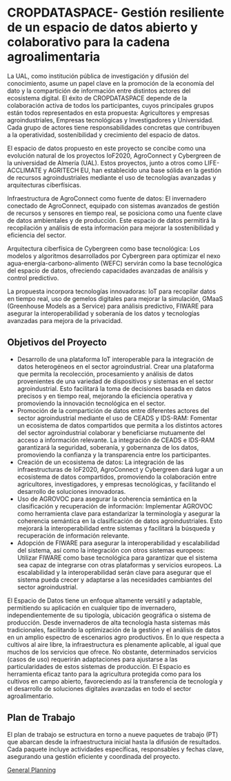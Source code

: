 # CROPDATASPACE- Gestión resiliente de un espacio de datos abierto y colaborativo para la cadena agroalimentaria

La UAL, como institución pública de investigación y difusión del conocimiento, asume un papel clave en la promoción de la economía del dato y la compartición de información entre distintos actores del ecosistema digital. El éxito de CROPDATASPACE depende de la colaboración activa de todos los participantes, cuyos principales grupos están todos representados en esta propuesta: Agricultores y empresas agroindustriales, Empresas tecnológicas y Investigadores y Universidad. Cada grupo de actores tiene responsabilidades concretas que contribuyen a la operatividad, sostenibilidad y crecimiento del espacio de datos.

El espacio de datos propuesto en este proyecto se concibe como una evolución natural de los proyectos IoF2020, AgroConnect y Cybergreen de la universidad de Almería (UAL). Estos proyectos, junto a otros como LIFE-ACCLIMATE y AGRITECH EU, han establecido una base sólida en la gestión de recursos agroindustriales mediante el uso de tecnologías avanzadas y arquitecturas ciberfísicas.

Infraestructura de AgroConnect como fuente de datos: El invernadero conectado de AgroConnect, equipado con sistemas avanzados de gestión de recursos y sensores en tiempo real, se posiciona como una fuente clave de datos ambientales y de producción. Este espacio de datos permitirá la recopilación y análisis de esta información para mejorar la sostenibilidad y eficiencia del sector.

Arquitectura ciberfísica de Cybergreen como base tecnológica: Los modelos y algoritmos desarrollados por Cybergreen para optimizar el nexo agua-energía-carbono-alimento (WEFC) servirán como la base tecnológica del espacio de datos, ofreciendo capacidades avanzadas de análisis y control predictivo.

La propuesta incorpora tecnologías innovadoras: IoT para recopilar datos en tiempo real, uso de gemelos digitales para mejorar la simulación, GMaaS (Greenhouse Models as a Service) para análisis predictivo, FIWARE para asegurar la interoperabilidad y soberanía de los datos y tecnologías avanzadas para mejora de la privacidad.

## Objetivos del Proyecto

* Desarrollo de una plataforma IoT interoperable para la integración de datos heterogéneos en el sector agroindustrial. Crear una plataforma que permita la recolección, procesamiento y análisis de datos provenientes de una variedad de dispositivos y sistemas en el sector agroindustrial. Esto facilitará la toma de decisiones basada en datos precisos y en tiempo real, mejorando la eficiencia operativa y promoviendo la innovación tecnológica en el sector.
* Promoción de la compartición de datos entre diferentes actores del sector agroindustrial mediante el uso de CEADS y IDS-RAM: Fomentar un ecosistema de datos compartidos que permita a los distintos actores del sector agroindustrial colaborar y beneficiarse mutuamente del acceso a información relevante. La integración de CEADS e IDS-RAM garantizará la seguridad, soberanía, y gobernanza de los datos, promoviendo la confianza y la transparencia entre los participantes.
* Creación de un ecosistema de datos: La integración de las infraestructuras de IoF2020, AgroConnect y Cybergreen dará lugar a un ecosistema de datos compartidos, promoviendo la colaboración entre agricultores, investigadores, y empresas tecnológicas, y facilitando el desarrollo de soluciones innovadoras.
* Uso de AGROVOC para asegurar la coherencia semántica en la clasificación y recuperación de información: Implementar AGROVOC como herramienta clave para estandarizar la terminología y asegurar la coherencia semántica en la clasificación de datos agroindustriales. Esto mejorará la interoperabilidad entre sistemas y facilitará la búsqueda y recuperación de información relevante.
* Adopción de FIWARE para asegurar la interoperabilidad y escalabilidad del sistema, así como la integración con otros sistemas europeos: Utilizar FIWARE como base tecnológica para garantizar que el sistema sea capaz de integrarse con otras plataformas y servicios europeos. La escalabilidad y la interoperabilidad serán clave para asegurar que el sistema pueda crecer y adaptarse a las necesidades cambiantes del sector agroindustrial.

El Espacio de Datos tiene un enfoque altamente versátil y adaptable, permitiendo su aplicación en cualquier tipo de invernadero, independientemente de su tipología, ubicación geográfica o sistema de producción. Desde invernaderos de alta tecnología hasta sistemas más tradicionales, facilitando la optimización de la gestión y el análisis de datos en un amplio espectro de escenarios agro productivos. En lo que respecta a cultivos al aire libre, la infraestructura es plenamente aplicable, al igual que muchos de los servicios que ofrece. No obstante, determinados servicios (casos de uso) requerirán adaptaciones para ajustarse a las particularidades de estos sistemas de producción. El Espacio es herramienta eficaz tanto para la agricultura protegida como para los cultivos en campo abierto, favoreciendo así la transferencia de tecnología y el desarrollo de soluciones digitales avanzadas en todo el sector agroalimentario.

## Plan de Trabajo

El plan de trabajo se estructura en torno a nueve paquetes de trabajo (PT) que abarcan desde la infraestructura inicial hasta la difusión de resultados. Cada paquete incluye actividades específicas, responsables y fechas clave, asegurando una gestión eficiente y coordinada del proyecto.

[General Planning](./general_planning.md)